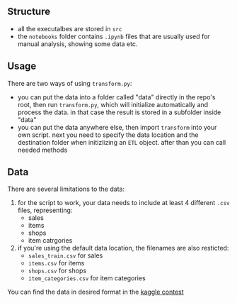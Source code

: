 ## Structure
- all the executalbes are stored in `src`
- the `notebooks` folder contains `.ipynb` files that are usually used for manual analysis, showing some data etc.

## Usage
There are two ways of using `transform.py`:
- you can put the data into a folder called "data" directly in the repo's root, then run `transform.py`, which will initialize automatically and process the data. in that case the result is stored in a subfolder inside "data"
- you can put the data anywhere else, then import `transform` into your own script. next you need to specify the data location and the destination folder when initizlizing an `ETL` object. after than you can call needed methods

## Data
There are several limitations to the data:
1. for the script to work, your data needs to include at least 4 different `.csv` files, representing:
    - sales
    - items
    - shops
    - item catrgories
2. if you're using the default data location, the filenames are also resticted:
    - `sales_train.csv` for sales
    - `items.csv` for items
    - `shops.csv` for shops
    - `item_categories.csv` for item categories
    
  You can find the data in desired format in the [kaggle contest](https://www.kaggle.com/competitions/competitive-data-science-predict-future-sales/data)
    
